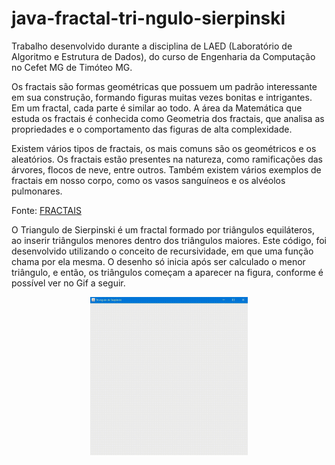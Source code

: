 # java-fractal-tri-ngulo-sierpinski
Trabalho desenvolvido durante a disciplina de LAED (Laboratório de Algoritmo e Estrutura de Dados), do curso de Engenharia da Computação no Cefet MG de Timóteo MG.

Os fractais são formas geométricas que possuem um padrão interessante em sua construção, formando figuras muitas vezes bonitas e intrigantes. Em um fractal, cada parte é similar ao todo. A área da Matemática que estuda os fractais é conhecida como Geometria dos fractais, que analisa as propriedades e o comportamento das figuras de alta complexidade.

Existem vários tipos de fractais, os mais comuns são os geométricos e os aleatórios. Os fractais estão presentes na natureza, como ramificações das árvores, flocos de neve, entre outros. Também existem vários exemplos de fractais em nosso corpo, como os vasos sanguíneos e os alvéolos pulmonares.

Fonte: [FRACTAIS](https://escolakids.uol.com.br/matematica/fractais.htm)

O Triangulo de Sierpinski é um fractal formado por triângulos equiláteros, ao inserir triângulos menores dentro dos triângulos maiores. Este código, foi desenvolvido utilizando o conceito de recursividade, em que uma função chama por ela mesma. O desenho só inicia após ser calculado o menor triângulo, e então, os triângulos começam a aparecer na figura, conforme é possível ver no Gif a seguir.

<div align="center">
  <img width="50%" src="/triangulo-sierpinsky-animacao.gif">
</div>

